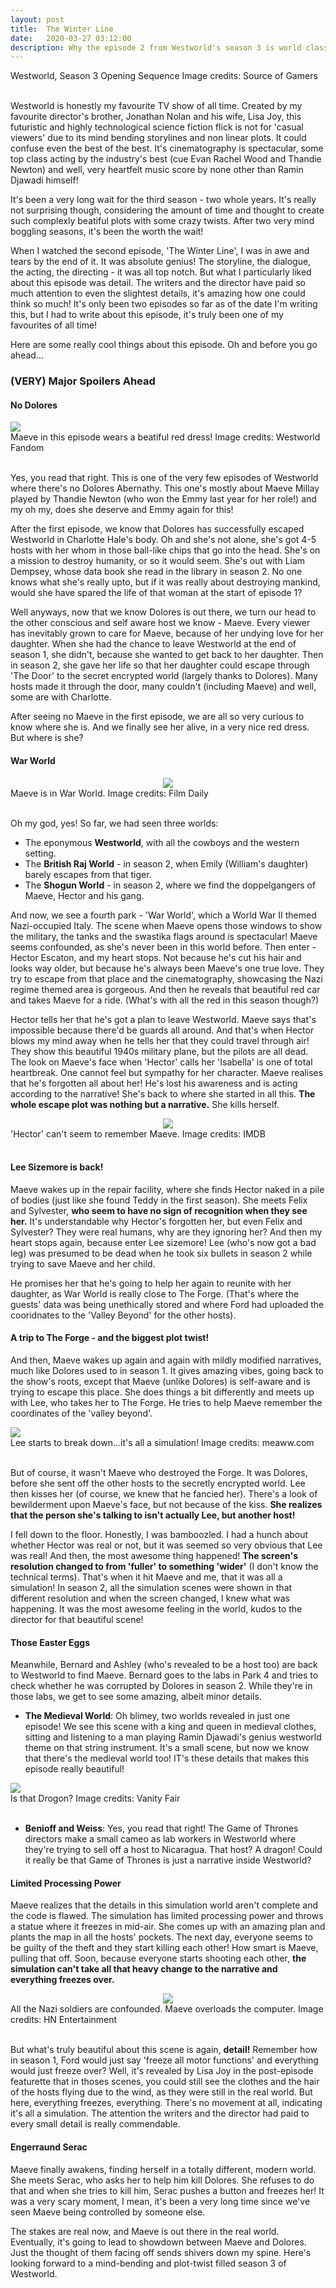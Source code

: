```yaml
---
layout: post
title:  The Winter Line
date:   2020-03-27 03:12:00
description: Why the episode 2 from Westworld's season 3 is world class!  
---
```



<div class="row">
    <div class="col-sm mt-3 mt-md-0">
        <img class="col three" src="{{ site.baseurl }}/assets/img/westworld1.jpg" alt="" title="image"/>
    </div>
</div>
<div class="caption">
    Westworld, Season 3 Opening Sequence Image credits: Source of Gamers
</div>
<br>

<!-- <div class="2020-03-28-winterline.markdown">
    <img class="col three" src="{{ site.baseurl }}/assets/img/westworld1.jpg"> 
</div> 

<div class="col three caption">
    Westworld, Season 3 Opening Sequence Image credits: Source of Gamers
</div>
<br> -->

Westworld is honestly my favourite TV show of all time. Created by my favourite director's brother, Jonathan Nolan and his wife, Lisa Joy, this futuristic and highly technological science fiction flick is not for 'casual viewers' due to its mind bending storylines and non linear plots. It could confuse even the best of the best. It's cinematography is spectacular, some top class acting by the industry's best (cue Evan Rachel Wood and Thandie Newton) and well, very heartfelt music score by none other than Ramin Djawadi himself! 

It's been a very long wait for the third season - two whole years. It's really not surprising though, considering the amount of time and thought to create such complexly beatiful plots with some crazy twists. After two very mind boggling seasons, it's been the worth the wait! 

When I watched the second episode, 'The Winter Line', I was in awe and tears by the end of it. It was absolute genius! The storyline, the dialogue, the acting, the directing - it was all top notch. But what I particularly liked about this episode was detail. The writers and the director have paid so much attention to even the slightest details, it's amazing how one could think so much! It's only been two episodes so far as of the date I'm writing this, but I had to write about this episode, it's truly been one of my favourites of all time! 

Here are some really cool things about this episode. Oh and before you go ahead...

### (VERY) Major Spoilers Ahead 

#### No Dolores
<div class="row">
    <div class="col-sm mt-3 mt-md-0">
        <img class="col three" src="{{ site.baseurl }}/assets/img/w2.jpg"/>
    </div>
</div>
<!-- <div class="2020-03-28-winterline.markdown">
    <img class="responsive" src="{{ site.baseurl }}/assets/img/w2.jpg">
</div> -->
<div class="col three caption">
    Maeve in this episode wears a beatiful red dress! Image credits: Westworld Fandom
</div>
<br>

Yes, you read that right. This is one of the very few episodes of Westworld where there's no Dolores Abernathy. This one's mostly about Maeve Millay played by Thandie Newton (who won the Emmy last year for her role!) and my oh my, does she deserve and Emmy again for this! 

After the first episode, we know that Dolores has successfully escaped Westworld in Charlotte Hale's body. Oh and she's not alone, she's got 4-5 hosts with her whom in those ball-like chips that go into the head. She's on a mission to destroy humanity, or so it would seem. She's out with Liam Dempsey, whose data book she read in the library in season 2. No one knows what she's really upto, but if it was really about destroying mankind, would she have spared the life of that woman at the start of episode 1? 

Well anyways, now that we know Dolores is out there, we turn our head to the other conscious and self aware host we know - Maeve. Every viewer has inevitably grown to care for Maeve, because of her undying love for her daughter. When she had the chance to leave Westworld at the end of season 1, she didn't, because she wanted to get back to her daughter. Then in season 2, she gave her life so that her daughter could escape through 'The Door' to the secret encrypted world (largely thanks to Dolores). Many hosts made it through the door, many couldn't (including Maeve) and well, some are with Charlotte. 

After seeing no Maeve in the first episode, we are all so very curious to know where she is. And we finally see her alive, in a very nice red dress. But where is she? 

#### War World 

<div class="img_row">
    <center> <img class="responsive" src="{{ site.baseurl }}/assets/img/w3.webp"> </center>
</div>
<div class="col three caption">
    Maeve is in War World. Image credits: Film Daily
</div>
<br>

Oh my god, yes! So far, we had seen three worlds:
- The eponymous **Westworld**, with all the cowboys and the western setting. 
- The **British Raj World** - in season 2, when Emily (William's daughter) barely escapes from that tiger. 
- The **Shogun World** - in season 2, where we find the doppelgangers of Maeve, Hector and his gang. 

And now, we see a fourth park - 'War World', which a World War II themed Nazi-occupied Italy. The scene when Maeve opens those windows to show the military, the tanks and the swastika flags around is spectacular! Maeve seems confounded, as she's never been in this world before. Then enter - Hector Escaton, and my heart stops. Not because he's cut his hair and looks way older, but because he's always been Maeve's one true love. They try to escape from that place and the cinematography, showcasing the Nazi regime themed area is gorgeous. And then he reveals that beautiful red car and takes Maeve for a ride. (What's with all the red in this season though?)

Hector tells her that he's got a plan to leave Westworld. Maeve says that's impossible because there'd be guards all around. And that's when Hector blows my mind away when he tells her that they could travel through air! They show this beautiful 1940s military plane, but the pilots are all dead. The look on Maeve's face when 'Hector' calls her 'Isabella' is one of total heartbreak. One cannot feel but sympathy for her character. Maeve realises that he's forgotten all about her! He's lost his awareness and is acting according to the narrative! She's back to where she started in all this. **The whole escape plot was nothing but a narrative.** She kills herself.  

<div class="img_row">
    <center> <img class="responsive" src="{{ site.baseurl }}/assets/img/w7.jpg"> </center>
</div>
<div class="col three caption">
    'Hector' can't seem to remember Maeve. Image credits: IMDB
</div>
<br>

#### Lee Sizemore is back! 

Maeve wakes up in the repair facility, where she finds Hector naked in a pile of bodies (just like she found Teddy in the first season). She meets Felix and Sylvester, **who seem to have no sign of recognition when they see her.** It's understandable why Hector's forgotten her, but even Felix and Sylvester? They were real humans, why are they ignoring her? And then my heart stops again, because enter Lee sizemore! Lee (who's now got a bad leg) was presumed to be dead when he took six bullets in season 2 while trying to save Maeve and her child. 

He promises her that he's going to help her again to reunite with her daughter, as War World is really close to The Forge. (That's where the guests' data was being unethically stored and where Ford had uploaded the cooridnates to the 'Valley Beyond' for the other hosts). 

#### A trip to The Forge - and the biggest plot twist! 

And then, Maeve wakes up again and again with mildly modified narratives, much like Dolores used to in season 1. It gives amazing vibes, going back to the show's roots, except that Maeve (unlike Dolores) is self-aware and is trying to escape this place. She does things a bit differently and meets up with Lee, who takes her to The Forge. He tries to help Maeve remember the coordinates of the 'valley beyond'. 

<div class="img_row">
    <img class="col three" src="{{ site.baseurl }}/assets/img/w9.jpeg"> 
</div>
<div class="col three caption">
    Lee starts to break down...it's all a simulation! Image credits: meaww.com
</div>
<br>

But of course, it wasn't Maeve who destroyed the Forge. It was Dolores, before she sent off the other hosts to the secretly encrypted world. Lee then kisses her (of course, we knew that he fancied her). There's a look of bewilderment upon Maeve's face, but not because of the kiss. **She realizes that the person she's talking to isn't actually Lee, but another host!** 

I fell down to the floor. Honestly, I was bamboozled. I had a hunch about whether Hector was real or not, but it was seemed so very obvious that Lee was real! And then, the most awesome thing happened! **The screen's resolution changed to from 'fuller' to something 'wider'** (I don't know the technical terms). That's when it hit Maeve and me, that it was all a simulation! In season 2, all the simulation scenes were shown in that different resolution and when the screen changed, I knew what was happening. It was the most awesome feeling in the world, kudos to the director for that beautiful scene! 

#### Those Easter Eggs
Meanwhile, Bernard and Ashley (who's revealed to be a host too) are back to Westworld to find Maeve. Bernard goes to the labs in Park 4 and tries to check whether he was corrupted by Dolores in season 2. While they're in those labs, we get to see some amazing, albeit minor details. 

- **The Medieval World**: Oh blimey, two worlds revealed in just one episode! We see this scene with a king and queen in medieval clothes, sitting and listening to a man playing Ramin Djawadi's genius westworld theme on that string instrument. It's a small scene, but now we know that there's the medieval world too! IT's these details that makes this episode really beautiful! 

<div class="img_row">
    <img class="col three" src="{{ site.baseurl }}/assets/img/w5.jpg">
</div>
<div class="col three caption">
    Is that Drogon? Image credits: Vanity Fair
</div>
<br>

- **Benioff and Weiss**: Yes, you read that right! The Game of Thrones directors make a small cameo as lab workers in Westworld where they're trying to sell off a host to Nicaragua. That host? A dragon! Could it really be that Game of Thrones is just a narrative inside Westworld? 

#### Limited Processing Power
Maeve realizes that the details in this simulation world aren't complete and the code is flawed. The simulation has limited processing power and throws a statue where it freezes in mid-air. She comes up with an amazing plan and plants the map in all the hosts' pockets. The next day, everyone seems to be guilty of the theft and they start killing each other! How smart is Maeve, pulling that off. Soon, because everyone starts shooting each other, **the simulation can't take all that heavy change to the narrative and everything freezes over.** 

<div class="img_row">
    <center> <img class="responsive" src="{{ site.baseurl }}/assets/img/w8.jpeg"> </center>
</div>
<div class="col three caption">
    All the Nazi soldiers are confounded. Maeve overloads the computer. Image credits: HN Entertainment
</div>
<br>

But what's truly beautiful about this scene is again, **detail!** Remember how in season 1, Ford would just say 'freeze all motor functions' and everything would just freeze over? Well, it's revealed by Lisa Joy in the post-episode featurette that in thoses scenes, you could still see the clothes and the hair of the hosts flying due to the wind, as they were still in the real world. But here, everything freezes, everything. There's no movement at all, indicating it's all a simulation. The attention the writers and the director had paid to every small detail is really commendable. 

#### Engerraund Serac 
Maeve finally awakens, finding herself in a totally different, modern world. She meets Serac, who asks her to help him kill Dolores. She refuses to do that and when she tries to kill him, Serac pushes a button and freezes her! It was a very scary moment, I mean, it's been a very long time since we've seen Maeve being controlled by someone else. 

The stakes are real now, and Maeve is out there in the real world. Eventually, it's going to lead to showdown between Maeve and Dolores. Just the thought of them facing off sends shivers down my spine. Here's looking forward to a mind-bending and plot-twist filled season 3 of Westworld. 

